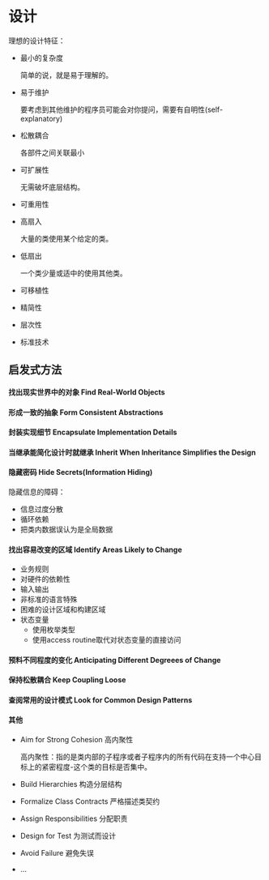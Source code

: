 # 设计

理想的设计特征：
- 最小的复杂度

  简单的说，就是易于理解的。

- 易于维护

  要考虑到其他维护的程序员可能会对你提问，需要有自明性(self-explanatory)

- 松散耦合

  各部件之间关联最小

- 可扩展性

  无需破坏底层结构。

- 可重用性
- 高扇入

  大量的类使用某个给定的类。

- 低扇出

  一个类少量或适中的使用其他类。

- 可移植性
- 精简性
- 层次性
- 标准技术


## 启发式方法

#### 找出现实世界中的对象 Find Real-World Objects

#### 形成一致的抽象 Form Consistent Abstractions

#### 封装实现细节 Encapsulate Implementation Details

#### 当继承能简化设计时就继承 Inherit When Inheritance Simplifies the Design

#### 隐藏密码 Hide Secrets(Information Hiding)

隐藏信息的障碍：
- 信息过度分散
- 循环依赖
- 把类内数据误认为是全局数据

#### 找出容易改变的区域 Identify Areas Likely to Change

- 业务规则
- 对硬件的依赖性
- 输入输出
- 非标准的语言特殊
- 困难的设计区域和构建区域
- 状态变量
  * 使用枚举类型
  * 使用access routine取代对状态变量的直接访问

#### 预料不同程度的变化 Anticipating Different Degreees of Change

#### 保持松散耦合 Keep Coupling Loose

#### 查阅常用的设计模式 Look for Common Design Patterns

#### 其他

- Aim for Strong Cohesion 高内聚性

  高内聚性：指的是类内部的子程序或者子程序内的所有代码在支持一个中心目标上的紧密程度-这个类的目标是否集中。
- Build Hierarchies 构造分层结构
- Formalize Class Contracts 严格描述类契约
- Assign Responsibilities 分配职责
- Design for Test 为测试而设计
- Avoid Failure 避免失误
- ...
